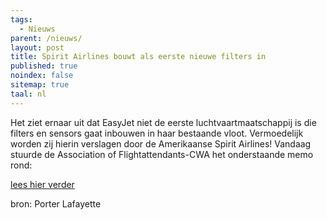 ```yaml
---
tags:
  - Nieuws
parent: /nieuws/
layout: post
title: Spirit Airlines bouwt als eerste nieuwe filters in
published: true
noindex: false
sitemap: true
taal: nl
---
```


Het ziet ernaar uit dat EasyJet niet de eerste luchtvaartmaatschappij is die filters en sensors gaat inbouwen in haar bestaande vloot. Vermoedelijk worden zij hierin verslagen door de Amerikaanse Spirit Airlines! Vandaag stuurde de Association of Flightattendants-CWA het onderstaande memo rond:  

[lees hier verder](https://www.facebook.com/porter.lafayette/posts/358283271281761)  

bron: Porter Lafayette
